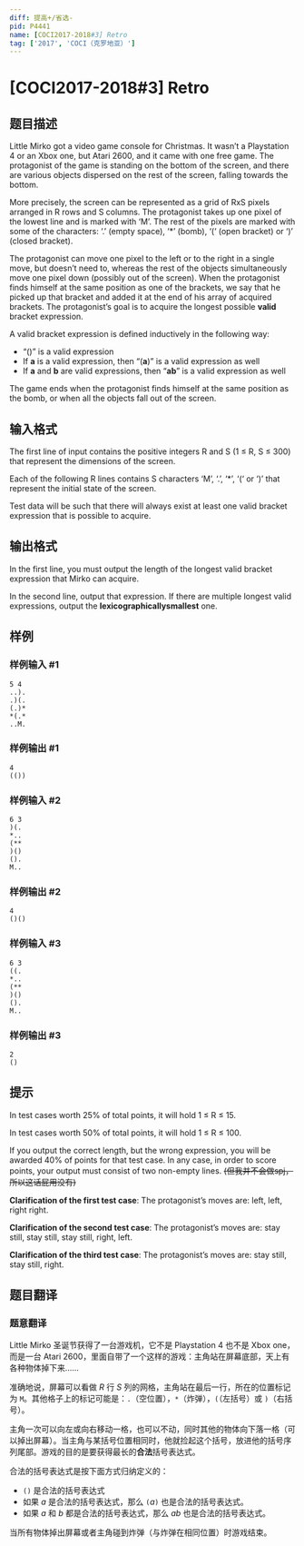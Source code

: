 ```yaml
---
diff: 提高+/省选-
pid: P4441
name: [COCI2017-2018#3] Retro
tag: ['2017', 'COCI（克罗地亚）']
---
```

# [COCI2017-2018#3] Retro
## 题目描述

Little Mirko got a video game console for Christmas. It wasn’t a Playstation 4 or an Xbox one, but Atari 2600, and it came with one free game. The protagonist of the game is standing on the bottom of the screen, and there are various objects dispersed on the rest of the screen, falling towards the bottom.

More precisely, the screen can be represented as a grid of RxS pixels arranged in R rows and S columns. The protagonist takes up one pixel of the lowest line and is marked with ‘M’. The rest of the pixels are marked with some of the characters: ‘.’ (empty space), ‘*’ (bomb), ‘(‘ (open bracket) or ‘)’ (closed bracket).

The protagonist can move one pixel to the left or to the right in a single move, but doesn’t need to, whereas the rest of the objects simultaneously move one pixel down (possibly out of the screen). When the protagonist finds himself at the same position as one of the brackets, we say that he picked up that bracket and added it at the end of his array of acquired brackets. The protagonist’s goal is to acquire the longest possible **valid** bracket
expression.

A valid bracket expression is defined inductively in the following way:

- “()” is a valid expression
- If **a​** is a valid expression, then “(**a**​)” is a valid expression as well
- If **a​** and **b​** are valid expressions, then “**ab**​” is a valid expression as well

The game ends when the protagonist finds himself at the same position as the bomb, or when all the objects fall out of the screen.

## 输入格式

The first line of input contains the positive integers R ​and S ​(1 ≤ R, S ≤ 300) that represent the dimensions of the screen.

Each of the following R lines contains S characters ‘M’, ‘.’, ‘*’, ‘(‘ or ‘)’ that represent the initial state of the screen.

Test data will be such that there will always exist at least one valid bracket expression that is possible to acquire. 
## 输出格式

In the first line, you must output the length of the longest valid bracket expression that Mirko can acquire.

In the second line, output that expression. If there are multiple longest valid expressions, output the **lexicographically​ ​smallest​** one.
## 样例

### 样例输入 #1
```
5 4
..).
.)(.
(.)*
*(.*
..M.

```
### 样例输出 #1
```
4
(())

```
### 样例输入 #2
```
6 3
)(.
*..
(**
)()
().
M..

```
### 样例输出 #2
```
4
()()

```
### 样例输入 #3
```
6 3
((.
*..
(**
)()
().
M..

```
### 样例输出 #3
```
2
()
```
## 提示

In test cases worth 25% of total points, it will hold 1 ≤ R ≤ 15.

In test cases worth 50% of total points, it will hold 1 ≤ R ≤ 100.

If you output the correct length, but the wrong expression, you will be awarded 40% of points for that test case. In any case, in order to score points, your output must consist of two non-empty lines. ~~(但我并不会做spj，所以这话屁用没有)~~

**Clarification​ ​of​ ​the​ ​first​ ​test​ ​case**:​ ​The protagonist’s moves are: left, left, right right.

**Clarification​ ​of​ ​the​ ​second​ ​test​ ​case**:​ ​The protagonist’s moves are: stay still, stay still, stay still, right, left.

**Clarification​ ​of​ ​the​ ​third​ ​test​ ​case**:​ ​The protagonist’s moves are: stay still, stay still, right.
## 题目翻译

### 题意翻译

Little Mirko 圣诞节获得了一台游戏机，它不是 Playstation 4 也不是 Xbox one，而是一台 Atari 2600，里面自带了一个这样的游戏：主角站在屏幕底部，天上有各种物体掉下来……

准确地说，屏幕可以看做 $R$ 行 $S$ 列的网格，主角站在最后一行，所在的位置标记为 `M`。其他格子上的标记可能是：`.`（空位置），`*`（炸弹），`(`（左括号）或 `)`（右括号）。

主角一次可以向左或向右移动一格，也可以不动，同时其他的物体向下落一格（可以掉出屏幕）。当主角与某括号位置相同时，他就捡起这个括号，放进他的括号序列尾部。游戏的目的是要获得最长的**合法**括号表达式。

合法的括号表达式是按下面方式归纳定义的：

- $\texttt{()}$ 是合法的括号表达式
- 如果 $a$ 是合法的括号表达式，那么 $\texttt{(}a\texttt{)}$ 也是合法的括号表达式。
- 如果 $a$ 和 $b$ 都是合法的括号表达式，那么 $ab$ 也是合法的括号表达式。

当所有物体掉出屏幕或者主角碰到炸弹（与炸弹在相同位置）时游戏结束。
